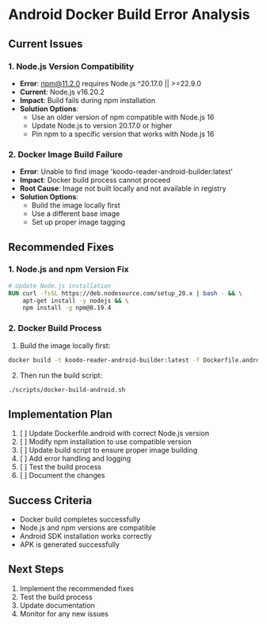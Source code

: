 # Android Docker Build Error Analysis

## Current Issues

### 1. Node.js Version Compatibility
- **Error**: npm@11.2.0 requires Node.js ^20.17.0 || >=22.9.0
- **Current**: Node.js v16.20.2
- **Impact**: Build fails during npm installation
- **Solution Options**:
  - Use an older version of npm compatible with Node.js 16
  - Update Node.js to version 20.17.0 or higher
  - Pin npm to a specific version that works with Node.js 16

### 2. Docker Image Build Failure
- **Error**: Unable to find image 'koodo-reader-android-builder:latest'
- **Impact**: Docker build process cannot proceed
- **Root Cause**: Image not built locally and not available in registry
- **Solution Options**:
  - Build the image locally first
  - Use a different base image
  - Set up proper image tagging

## Recommended Fixes

### 1. Node.js and npm Version Fix
```dockerfile
# Update Node.js installation
RUN curl -fsSL https://deb.nodesource.com/setup_20.x | bash - && \
    apt-get install -y nodejs && \
    npm install -g npm@8.19.4
```

### 2. Docker Build Process
1. Build the image locally first:
```bash
docker build -t koodo-reader-android-builder:latest -f Dockerfile.android .
```

2. Then run the build script:
```bash
./scripts/docker-build-android.sh
```

## Implementation Plan

1. [ ] Update Dockerfile.android with correct Node.js version
2. [ ] Modify npm installation to use compatible version
3. [ ] Update build script to ensure proper image building
4. [ ] Add error handling and logging
5. [ ] Test the build process
6. [ ] Document the changes

## Success Criteria

- Docker build completes successfully
- Node.js and npm versions are compatible
- Android SDK installation works correctly
- APK is generated successfully

## Next Steps

1. Implement the recommended fixes
2. Test the build process
3. Update documentation
4. Monitor for any new issues 